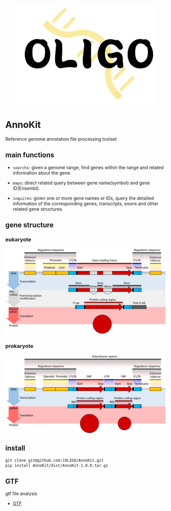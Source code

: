 
<div align="center">

<img src="./imgs/oligo_logo.png">

</div>

# AnnoKit

Reference genome annotation file processing toolset

## main functions

- `searchs`: given a genome range, find genes within the range and related information about the gene.

- `maps`: direct related query between gene name(symbol) and gene ID(Ensembl).

- `inquires`: given one or more gene names or IDs, query the detailed information of the corresponding genes, transcripts, exons and other related gene structures.

## gene structure

### eukaryote

<div align="center">

<img src="./imgs/Gene_structure_eukaryote.png">

</div>

### prokaryote

<div align="center">

<img src="./imgs/Gene_structure_prokaryote.png">

</div>

## install

```shell
git clone git@github.com:iOLIGO/AnnoKit.git
pip install AnnoKit/dist/AnnoKit-1.0.0.tar.gz
```

## GTF

gtf file analysis

- [GTF](https://github.com/iOLIGO/AnnoKit/blob/main/docs/GTF.md)
